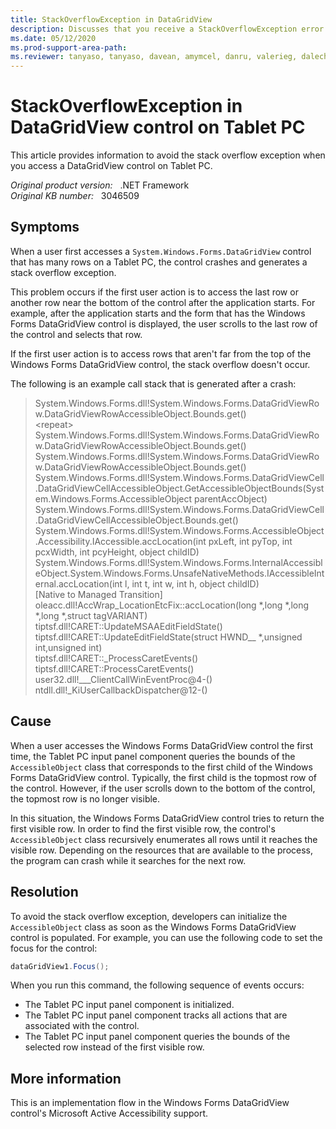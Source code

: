 ```yaml
---
title: StackOverflowException in DataGridView
description: Discusses that you receive a StackOverflowException error in the DataGridView control on a Tablet PC. Provides a resolution.
ms.date: 05/12/2020
ms.prod-support-area-path:
ms.reviewer: tanyaso, tanyaso, davean, amymcel, danru, valerieg, daleche
---
```

# StackOverflowException in DataGridView control on Tablet PC

This article provides information to avoid the stack overflow exception when you access a DataGridView control on Tablet PC.

_Original product version:_ &nbsp; .NET Framework  
_Original KB number:_ &nbsp; 3046509

## Symptoms

When a user first accesses a `System.Windows.Forms.DataGridView` control that has many rows on a Tablet PC, the control crashes and generates a stack overflow exception.

This problem occurs if the first user action is to access the last row or another row near the bottom of the control after the application starts. For example, after the application starts and the form that has the
Windows Forms DataGridView control is displayed, the user scrolls to the last row of the control and selects that row.

If the first user action is to access rows that aren't far from the top of the Windows Forms DataGridView control, the stack overflow doesn't occur.

The following is an example call stack that is generated after a crash:

> System.Windows.Forms.dll!System.Windows.Forms.DataGridViewRow.DataGridViewRowAccessibleObject.Bounds.get()  
> \<repeat>  
> System.Windows.Forms.dll!System.Windows.Forms.DataGridViewRow.DataGridViewRowAccessibleObject.Bounds.get()  
> System.Windows.Forms.dll!System.Windows.Forms.DataGridViewRow.DataGridViewRowAccessibleObject.Bounds.get()  
> System.Windows.Forms.dll!System.Windows.Forms.DataGridViewCell.DataGridViewCellAccessibleObject.GetAccessibleObjectBounds(System.Windows.Forms.AccessibleObject parentAccObject)  
> System.Windows.Forms.dll!System.Windows.Forms.DataGridViewCell.DataGridViewCellAccessibleObject.Bounds.get()  
> System.Windows.Forms.dll!System.Windows.Forms.AccessibleObject.Accessibility.IAccessible.accLocation(int pxLeft, int pyTop, int pcxWidth, int pcyHeight, object childID)  
> System.Windows.Forms.dll!System.Windows.Forms.InternalAccessibleObject.System.Windows.Forms.UnsafeNativeMethods.IAccessibleInternal.accLocation(int l, int t, int w, int h, object childID)  
> [Native to Managed Transition]  
> oleacc.dll!AccWrap_LocationEtcFix::accLocation(long *,long *,long *,long *,struct tagVARIANT)  
> tiptsf.dll!CARET::UpdateMSAAEditFieldState()  
> tiptsf.dll!CARET::UpdateEditFieldState(struct HWND__ *,unsigned int,unsigned int)  
> tiptsf.dll!CARET::_ProcessCaretEvents()  
> tiptsf.dll!CARET::ProcessCaretEvents()  
> user32.dll!___ClientCallWinEventProc@4-()  
> ntdll.dll!_KiUserCallbackDispatcher@12-()

## Cause

When a user accesses the Windows Forms DataGridView control the first time, the Tablet PC input panel component queries the bounds of the `AccessibleObject` class that corresponds to the first child of the Windows Forms DataGridView control. Typically, the first child is the topmost row of the control. However, if the user scrolls down to the bottom of the control, the topmost row is no longer visible.

In this situation, the Windows Forms DataGridView control tries to return the first visible row. In order to find the first visible row, the control's `AccessibleObject` class recursively enumerates all rows until it reaches the visible row. Depending on the resources that are available to the process, the program can crash while it searches for the next row.

## Resolution

To avoid the stack overflow exception, developers can initialize the `AccessibleObject` class as soon as the Windows Forms DataGridView control is populated. For example, you can use the following code to set the focus for the control:

```csharp
dataGridView1.Focus();
```  

When you run this command, the following sequence of events occurs:

- The Tablet PC input panel component is initialized.
- The Tablet PC input panel component tracks all actions that are associated with the control.
- The Tablet PC input panel component queries the bounds of the selected row instead of the first visible row.

## More information

This is an implementation flow in the Windows Forms DataGridView control's Microsoft Active Accessibility support.
